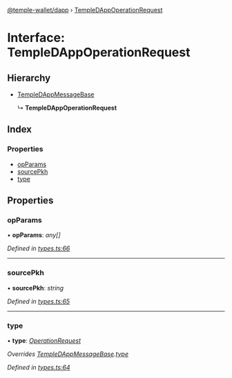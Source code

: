 [@temple-wallet/dapp](../README.md) › [TempleDAppOperationRequest](templedappoperationrequest.md)

# Interface: TempleDAppOperationRequest

## Hierarchy

* [TempleDAppMessageBase](templedappmessagebase.md)

  ↳ **TempleDAppOperationRequest**

## Index

### Properties

* [opParams](templedappoperationrequest.md#opparams)
* [sourcePkh](templedappoperationrequest.md#sourcepkh)
* [type](templedappoperationrequest.md#type)

## Properties

###  opParams

• **opParams**: *any[]*

*Defined in [types.ts:66](https://github.com/madfish-solutions/templewallet-dapp/blob/2603df0/src/types.ts#L66)*

___

###  sourcePkh

• **sourcePkh**: *string*

*Defined in [types.ts:65](https://github.com/madfish-solutions/templewallet-dapp/blob/2603df0/src/types.ts#L65)*

___

###  type

• **type**: *[OperationRequest](../enums/templedappmessagetype.md#operationrequest)*

*Overrides [TempleDAppMessageBase](templedappmessagebase.md).[type](templedappmessagebase.md#type)*

*Defined in [types.ts:64](https://github.com/madfish-solutions/templewallet-dapp/blob/2603df0/src/types.ts#L64)*
